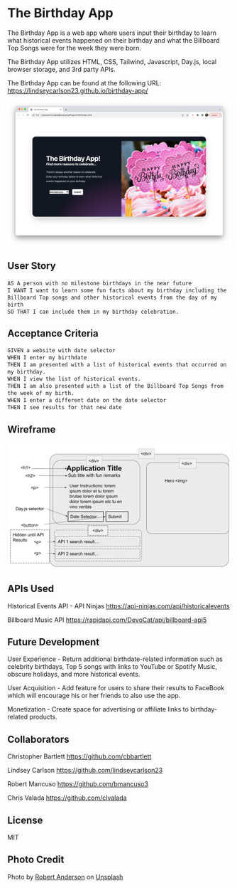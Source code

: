 # The Birthday App

The Birthday App is a web app where users input their birthday to learn what historical events happened on their birthday and what the Billboard Top Songs were for the week they were born.

The Birthday App utilizes HTML, CSS, Tailwind, Javascript, Day.js, local browser storage, and 3rd party APIs.

The Birthday App can be found at the following URL: https://lindseycarlson23.github.io/birthday-app/

![Screenshot of The Birthday App.](./assets/app-screenshot.png)

## User Story

```
AS A person with no milestone birthdays in the near future
I WANT I want to learn some fun facts about my birthday including the Billboard Top songs and other historical events from the day of my birth
SO THAT I can include them in my birthday celebration.
```

## Acceptance Criteria

```
GIVEN a website with date selector
WHEN I enter my birthdate
THEN I am presented with a list of historical events that occurred on my birthday.
WHEN I view the list of historical events.
THEN I am also presented with a list of the Billboard Top Songs from the week of my birth.
WHEN I enter a different date on the date selector
THEN I see results for that new date
```
## Wireframe

![wireframe of The Birthday App.](./assets/wireframe.png)

## APIs Used

Historical Events API - API Ninjas https://api-ninjas.com/api/historicalevents

Billboard Music API https://rapidapi.com/DevoCat/api/billboard-api5

## Future Development

User Experience - Return additional birthdate-related information such as celebrity birthdays, Top 5 songs with links to YouTube or Spotify Music, obscure holidays, and more historical events.

User Acquisition - Add feature for users to share their results to FaceBook which will encourage his or her friends to also use the app.

Monetization - Create space for advertising or affiliate links to birthday-related products.


## Collaborators

Christopher Bartlett https://github.com/cbbartlett

Lindsey Carlson https://github.com/lindseycarlson23

Robert Mancuso https://github.com/bmancuso3

Chris Valada https://github.com/clvalada

## License

MIT

## Photo Credit
Photo by <a href="https://unsplash.com/@fochrist1?utm_content=creditCopyText&utm_medium=referral&utm_source=unsplash">Robert Anderson</a> on <a href="https://unsplash.com/photos/-gDHgEcec6Q?utm_content=creditCopyText&utm_medium=referral&utm_source=unsplash">Unsplash</a>
  